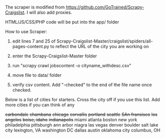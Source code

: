 The scraper is modified from https://github.com/GoTrained/Scrapy-Craigslist. I will also add proxies.

HTML/JS/CSS/PHP code will be put into the app/ folder 

How to use Scraper:

1. edit lines 7 and 25 of Scrapy-Craigslist-Master/craigslist/spiders/all-pages-content.py to reflect the URL of the city you are working on 

2. enter the Scrapy-Craigslist-Master folder

3. run "scrapy crawl jobscontent -o cityname_withdesc.csv"
  
4. move file to data/ folder

5. verify csv content. Add "-checked" to the end of the file name once checked.

Below is a list of cities for starters. Cross the city off if you use this list. Add more cities if you can think of any

~~carbondale~~
~~chambana~~
~~chicago~~
~~corvallis~~
~~portland~~
~~seattle~~
~~SAn fransisco~~
~~los angelos~~
~~boise, idaho~~
~~indianapolis~~
miami
atlanta
boston
new york
philadelphia
pittsburgh
ann arbor
niagra
las vegas
denver
boulder
salt lake city
lexington, VA
washington DC
dallas
austin
oklahoma city
columbus, OH

